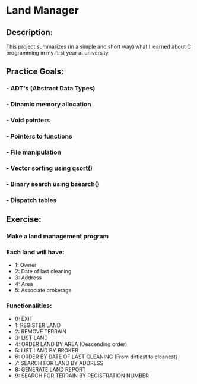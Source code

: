 # Land Manager

## Description: 
This project summarizes (in a simple and short way) what I learned about C programming in my first year at university.

## Practice Goals:
### - ADT's (Abstract Data Types)
### - Dinamic memory allocation
### - Void pointers
### - Pointers to functions
### - File manipulation
### - Vector sorting using qsort()
### - Binary search using bsearch()
### - Dispatch tables

## Exercise:
### Make a land management program
### Each land will have:
- 1: Owner
- 2: Date of last cleaning
- 3: Address
- 4: Area
- 5: Associate brokerage

### Functionalities:
- 0: EXIT
- 1: REGISTER LAND
- 2: REMOVE TERRAIN 
- 3: LIST LAND
- 4: ORDER LAND BY AREA (Descending order)
- 5: LIST LAND BY BROKER
- 6: ORDER BY DATE OF LAST CLEANING (From dirtiest to cleanest)
- 7: SEARCH FOR LAND BY ADDRESS
- 8: GENERATE LAND REPORT
- 9: SEARCH FOR TERRAIN BY REGISTRATION NUMBER